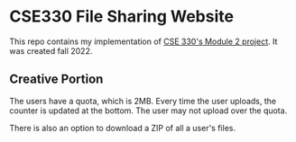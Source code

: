 # CSE330 File Sharing Website
This repo contains my implementation of [CSE 330's Module 2 project](https://classes.engineering.wustl.edu/cse330/index.php?title=Module_2).
It was created fall 2022.

## Creative Portion
The users have a quota, which is 2MB.
Every time the user uploads, the counter is updated at the bottom.
The user may not upload over the quota.

There is also an option to download a ZIP of all a user's files.
